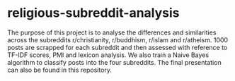 # religious-subreddit-analysis
The purpose of this project is to analyse the differences and similarities across the subreddits r/christianity, r/buddhism, r/islam and r/atheism. 1000 posts are scrapped for each subreddit and then assessed with reference to TF-IDF scores, PMI and lexicon analysis. We also train a Naive Bayes algorithm to classify posts into the four subreddits. The final presentation can also be found in this repository. 

